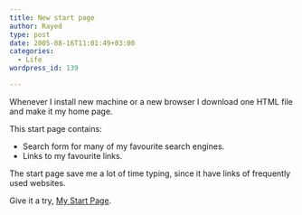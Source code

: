 ```yaml
---
title: New start page
author: Rayed
type: post
date: 2005-08-16T11:01:49+03:00
categories:
  - Life
wordpress_id: 139

---
```

<p>Whenever I install new machine or a new browser I download one HTML file and make it my home page.</p>
<p>This start page contains:</p>
<ul>
<li>Search form for many of my favourite search engines.</li>
<li>Links to my favourite links.</li>
</ul>
<p>The start page save me a lot of time typing, since it have links of frequently used websites.</p>
<p>Give it a try, <a href="/start/">My Start Page</a>.</p>
